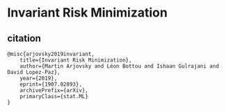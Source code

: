 # Invariant Risk Minimization

## citation

```
@misc{arjovsky2019invariant,
    title={Invariant Risk Minimization},
    author={Martin Arjovsky and Léon Bottou and Ishaan Gulrajani and David Lopez-Paz},
    year={2019},
    eprint={1907.02893},
    archivePrefix={arXiv},
    primaryClass={stat.ML}
}
```